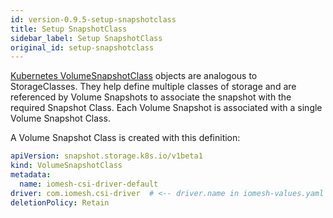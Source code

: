 ```yaml
---
id: version-0.9.5-setup-snapshotclass
title: Setup SnapshotClass
sidebar_label: Setup SnapshotClass
original_id: setup-snapshotclass
---
```


[Kubernetes VolumeSnapshotClass](https://kubernetes.io/docs/concepts/storage/volume-snapshot-classes/) objects are analogous to StorageClasses. They help define multiple classes of storage and are referenced by Volume Snapshots to associate the snapshot with the required Snapshot Class. Each Volume Snapshot is associated with a single Volume Snapshot Class.

A Volume Snapshot Class is created with this definition:

```yaml
apiVersion: snapshot.storage.k8s.io/v1beta1
kind: VolumeSnapshotClass
metadata:
  name: iomesh-csi-driver-default
driver: com.iomesh.csi-driver  # <-- driver.name in iomesh-values.yaml
deletionPolicy: Retain
```
